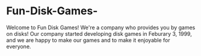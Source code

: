 # Fun-Disk-Games-
Welcome to Fun Disk Games! We're a company who provides you by games on disks!
Our company started developing disk games in Feburary 3, 1999, and we are happy to make our games and to make it enjoyable for everyone.
